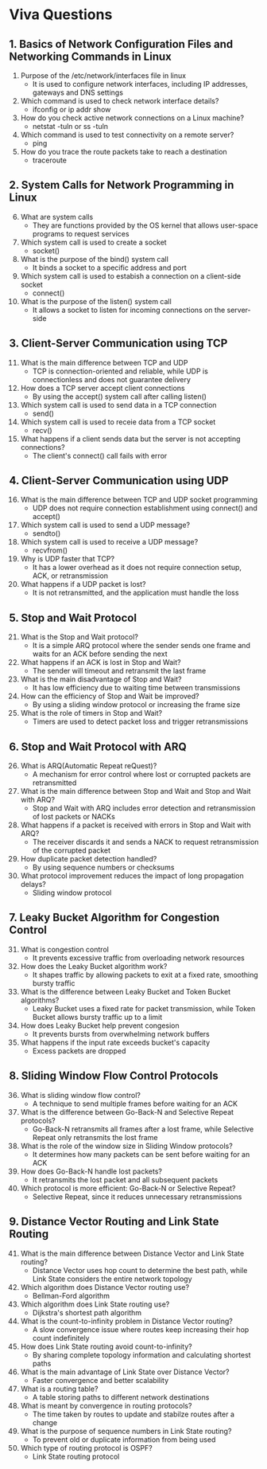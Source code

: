 # Viva Questions
## 1. Basics of Network Configuration Files and Networking Commands in Linux
1. Purpose of the /etc/network/interfaces file in linux
    - It is used to configure network interfaces, including IP addresses, gateways and DNS settings
2. Which command is used to check network interface details?
    - ifconfig or ip addr show
3. How do you check active network connections on a Linux machine?
    - netstat -tuln or ss -tuln
4. Which command is used to test connectivity on a remote server?
    - ping <IP>
5. How do you trace the route packets take to reach a destination
    - traceroute <IP>

## 2. System Calls for Network Programming in Linux
6. What are system calls
    - They are functions provided by the OS kernel that allows user-space programs to request services
7. Which system call is used to create a socket
    - socket()
8. What is the purpose of the bind() system call
    - It binds a socket to a specific address and port
9. Which system call is used to estabish a connection on a client-side socket
    - connect()
10. What is the purpose of the listen() system call
    - It allows a socket to listen for incoming connections on the server-side

## 3. Client-Server Communication using TCP
11. What is the main difference between TCP and UDP
    - TCP is connection-oriented and reliable, while UDP is connectionless and does not guarantee delivery
12. How does a TCP server accept client connections
    - By using the accept() system call after calling listen()
13. Which system call is used to send data in a TCP connection
    - send()
14. Which system call is used to receie data from a TCP socket
    - recv()
15. What happens if a client sends data but the server is not accepting connections?
    - The client's connect() call fails with error

## 4. Client-Server Communication using UDP
16. What is the main difference between TCP and UDP socket programming
    - UDP does not require connection establishment using connect() and accept()
17. Which system call is used to send a UDP message?
    - sendto()
18. Which system call is used to receive a UDP message?
    - recvfrom()
19. Why is UDP faster that TCP?
    - It has a lower overhead as it does not require connection setup, ACK, or retransmission
20. What happens if a UDP packet is lost?
    - It is not retransmitted, and the application must handle the loss

## 5. Stop and Wait Protocol
21. What is the Stop and Wait protocol?
    - It is a simple ARQ protocol where the sender sends one frame and waits for an ACK before sending the next
22. What happens if an ACK is lost in Stop and Wait?
    - The sender will timeout and retransmit the last frame
23. What is the main disadvantage of Stop and Wait?
    - It has low efficiency due to waiting time between transmissions
24. How can the efficiency of Stop and Wait be improved?
    - By using a sliding window protocol or increasing the frame size
25. What is the role of timers in Stop and Wait?
    - Timers are used to detect packet loss and trigger retransmissions

## 6. Stop and Wait Protocol with ARQ
26. What is ARQ(Automatic Repeat reQuest)?
    - A mechanism for error control where lost or corrupted packets are retransmitted
27. What is the main difference between Stop and Wait and Stop and Wait with ARQ?
    - Stop and Wait with ARQ includes error detection and retransmission of lost packets or NACKs
28. What happens if a packet is received with errors in Stop and Wait with ARQ?
    - The receiver discards it and sends a NACK to request retransmission of the corrupted packet
29. How duplicate packet detection handled?
    - By using sequence numbers or checksums
30. What protocol improvement reduces the impact of long propagation delays?
    - Sliding window protocol

## 7. Leaky Bucket Algorithm for Congestion Control
31. What is congestion control
    - It prevents excessive traffic from overloading network resources
32. How does the Leaky Bucket algorithm work?
    - It shapes traffic by allowing packets to exit at a fixed rate, smoothing bursty traffic
33. What is the difference between Leaky Bucket and Token Bucket algorithms?
    - Leaky Bucket uses a fixed rate for packet transmission, while Token Bucket allows bursty traffic up to a limit
34. How does Leaky Bucket help prevent congesion
    - It prevents bursts from overwhelming network buffers
35. What happens if the input rate exceeds bucket's capacity
    - Excess packets are dropped

## 8. Sliding Window Flow Control Protocols
36. What is sliding window flow control?
    - A technique to send multiple frames before waiting for an ACK
37. What is the difference between Go-Back-N and Selective Repeat protocols?
    - Go-Back-N retransmits all frames after a lost frame, while Selective Repeat only retransmits the lost frame
38. What is the role of the window size in Sliding Window protocols?
    - It determines how many packets can be sent before waiting for an ACK
39. How does Go-Back-N handle lost packets?
    - It retransmits the lost packet and all subsequent packets
40. Which protocol is more efficient: Go-Back-N or Selective Repeat?
    - Selective Repeat, since it reduces unnecessary retransmissions

## 9. Distance Vector Routing and Link State Routing
41. What is the main difference between Distance Vector and Link State routing?
    - Distance Vector uses hop count to determine the best path, while Link State considers the entire network topology
42. Which algorithm does Distance Vector routing use?
    - Bellman-Ford algorithm
43. Which algorithm does Link State routing use?
    - Dijkstra's shortest path algorithm
44. What is the count-to-infinity problem in Distance Vector routing?
    - A slow convergence issue where routes keep increasing their hop count indefinitely
45. How does Link State routing avoid count-to-infinity?
    - By sharing complete topology information and calculating shortest paths
46. What is the main advantage of Link State over Distance Vector?
    - Faster convergence and better scalability
47. What is a routing table?
    - A table storing paths to different network destinations
48. What is meant by convergence in routing protocols?
    - The time taken by routes to update and stabilze routes after a change
49. What is the purpose of sequence numbers in Link State routing?
    - To prevent old or duplicate information from being used
50. Which type of routing protocol is OSPF?
    - Link State routing protocol
